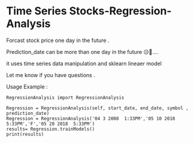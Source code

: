 #  Time Series Stocks-Regression-Analysis


Forcast stock price one day in the future .


Prediction_date can be more than one day in the future 😥🤯....


it uses time series data manipulation and sklearn lineaer model 



Let me know if you have questions .

   Usage Example :

    
    RegressionAnalysis import RegressionAnalysis

    Regression = RegressionAnalysis(self, start_date, end_date, symbol , prediction_date)
    Regression = RegressionAnalysis('04 3 2008  1:33PM','05 10 2018  5:33PM','F','05 20 2018  5:33PM')
    results= Regression.trainModels()
    print(results)
